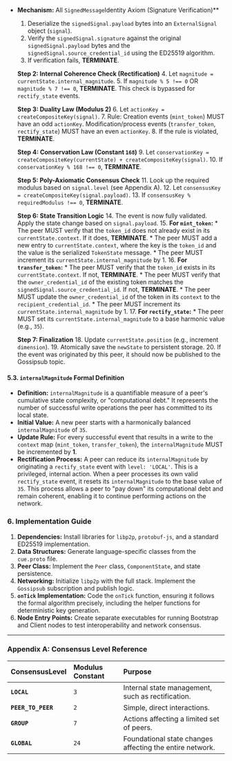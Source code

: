 
*   **Mechanism:** All `SignedMessage`Identity Axiom (Signature Verification)**
    1.  Deserialize the `signedSignal.payload` bytes into an `ExternalSignal` object (`signal`).
    2.  Verify the `signedSignal.signature` against the original `signedSignal.payload` bytes and the `signedSignal.source_credential_id` using the ED25519 algorithm.
    3.  If verification fails, **TERMINATE**.

    **Step 2: Internal Coherence Check (Rectification)**
    4.  Let `magnitude = currentState.internal_magnitude`.
    5.  If `magnitude % 5 !== 0` OR `magnitude % 7 !== 0`, **TERMINATE**. This check is bypassed for `rectify_state` events.

    **Step 3: Duality Law (Modulus 2)**
    6.  Let `actionKey = createCompositeKey(signal)`.
    7.  Rule: Creation events (`mint_token`) MUST have an odd `actionKey`. Modification/process events (`transfer_token`, `rectify_state`) MUST have an even `actionKey`.
    8.  If the rule is violated, **TERMINATE**.

    **Step 4: Conservation Law (Constant `168`)**
    9.  Let `conservationKey = createCompositeKey(currentState) + createCompositeKey(signal)`.
    10.  If `conservationKey % 168 !== 0`, **TERMINATE**.

    **Step 5: Poly-Axiomatic Consensus Check**
    11.  Look up the required modulus based on `signal.level` (see Appendix A).
    12.  Let `consensusKey = createCompositeKey(signal.payload)`.
    13.  If `consensusKey % requiredModulus !== 0`, **TERMINATE**.

    **Step 6: State Transition Logic**
    14.  The event is now fully validated. Apply the state change based on `signal.payload`.
    15.  **For `mint_token`:**
        *   The peer MUST verify that the `token_id` does not already exist in its `currentState.context`. If it does, **TERMINATE**.
        *   The peer MUST add a new entry to `currentState.context`, where the key is the `token_id` and the value is the serialized `TokenState` message.
        *   The peer MUST increment its `currentState.internal_magnitude` by 1.
    16.  **For `transfer_token`:**
        *   The peer MUST verify that the `token_id` exists in its `currentState.context`. If not, **TERMINATE**.
        *   The peer MUST verify that the `owner_credential_id` of the existing token matches the `signedSignal.source_credential_id`. If not, **TERMINATE**.
        *   The peer MUST update the `owner_credential_id` of the token in its `context` to the `recipient_credential_id`.
        *   The peer MUST increment its `currentState.internal_magnitude` by 1.
    17.  **For `rectify_state`:**
        *   The peer MUST set its `currentState.internal_magnitude` to a base harmonic value (e.g., `35`).

    **Step 7: Finalization**
    18.  Update `currentState.position` (e.g., increment `dimension`).
    19.  Atomically save the `newState` to persistent storage.
    20.  If the event was originated by this peer, it should now be published to the Gossipsub topic.

#### **5.3. `internalMagnitude` Formal Definition**

*   **Definition:** `internalMagnitude` is a quantifiable measure of a peer's cumulative state complexity, or "computational debt." It represents the number of successful write operations the peer has committed to its local state.
*   **Initial Value:** A new peer starts with a harmonically balanced `internalMagnitude` of `35`.
*   **Update Rule:** For every successful event that results in a write to the `context` map (`mint_token`, `transfer_token`), the `internalMagnitude` MUST be incremented by **1**.
*   **Rectification Process:** A peer can reduce its `internalMagnitude` by originating a `rectify_state` event with `level: 'LOCAL'`. This is a privileged, internal action. When a peer processes its own valid `rectify_state` event, it resets its `internalMagnitude` to the base value of `35`. This process allows a peer to "pay down" its computational debt and remain coherent, enabling it to continue performing actions on the network.

### **6. Implementation Guide**

1.  **Dependencies:** Install libraries for `libp2p`, `protobuf-js`, and a standard ED25519 implementation.
2.  **Data Structures:** Generate language-specific classes from the `cue.proto` file.
3.  **Peer Class:** Implement the `Peer` class, `ComponentState`, and state persistence.
4.  **Networking:** Initialize `libp2p` with the full stack. Implement the `Gossipsub` subscription and publish logic.
5.  **`onTick` Implementation:** Code the `onTick` function, ensuring it follows the formal algorithm precisely, including the helper functions for deterministic key generation.
6.  **Node Entry Points:** Create separate executables for running Bootstrap and Client nodes to test interoperability and network consensus.

---

### **Appendix A: Consensus Level Reference**

| ConsensusLevel     | Modulus Constant | Purpose                                                  |
| :----------------- | :--------------- | :------------------------------------------------------- |
| **`LOCAL`**        | `3`              | Internal state management, such as rectification.        |
| **`PEER_TO_PEER`** | `2`              | Simple, direct interactions.                             |
| **`GROUP`**        | `7`              | Actions affecting a limited set of peers.                |
| **`GLOBAL`**       | `24`             | Foundational state changes affecting the entire network. |